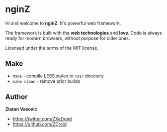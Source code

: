 # nginZ

Hi and welcome to **nginZ**. It's powerful web framework.

The framework is built with the **web technologies** and **love**. Code is always ready for modern browsers, without purpose for older ones.

Licensed under the terms of the MIT license.

## Make

* `make` - compile LESS styles to `css/` directory
* `make clean` - remove prior builds

## Author

**Zlatan Vasović**
* https://twitter.com/ZXeDroid
* https://github.com/ZDroid
